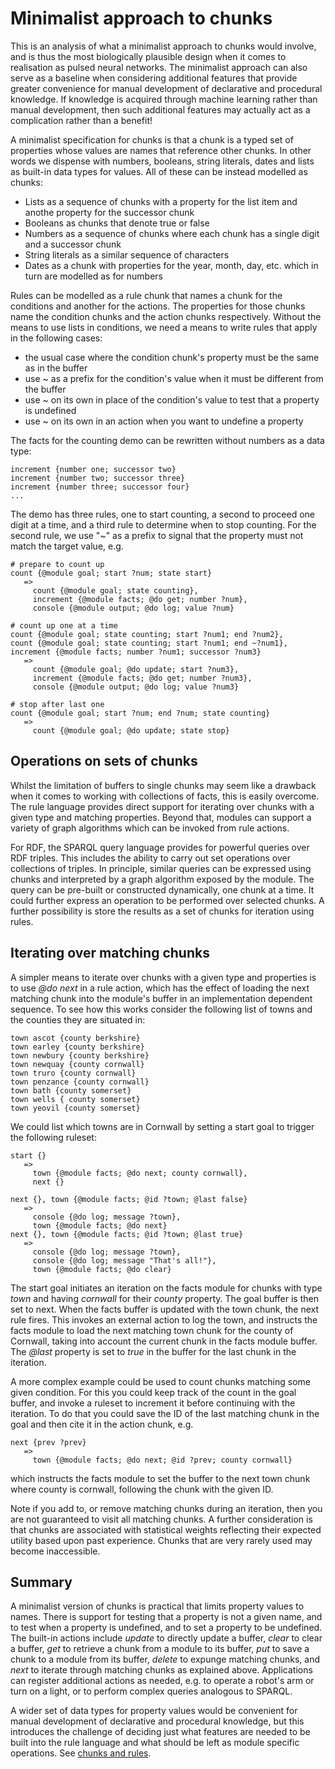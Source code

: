 # Minimalist approach to chunks

This is an analysis of what a minimalist approach to chunks would involve, and is thus the most biologically plausible design when it comes to realisation as pulsed neural networks. The minimalist approach can also serve as a baseline when considering additional features that provide greater convenience for manual development of declarative and procedural knowledge. If knowledge is acquired through machine learning rather than manual development, then such additional features may actually act as a complication rather than a benefit!

A minimalist specification for chunks is that a chunk is a typed set of properties whose values are names that reference other chunks.  In other words we dispense with numbers, booleans, string literals, dates and lists as built-in data types for values.  All of these can be instead modelled as chunks:

* Lists as a sequence of chunks with a property for the list item and anothe property for the successor chunk
* Booleans as chunks that denote true or false
* Numbers as a sequence of chunks where each chunk has a single digit and a successor chunk
* String literals as a similar sequence of characters
* Dates as a chunk with properties for the year, month, day, etc. which in turn are modelled as for numbers

Rules can be modelled as a rule chunk that names a chunk for the conditions and another for the actions. The properties for those chunks name the condition chunks and the action chunks respectively. Without the means to use lists in conditions, we need a means to write rules that apply in the following cases:

* the usual case where the condition chunk's property must be the same as in the buffer
* use ~ as a prefix for the condition's value when it must be different from the buffer
* use ~ on its own in place of the condition's value to test that a property is undefined
* use ~ on its own in an action when you want to undefine a property

The facts for the counting demo can be rewritten without numbers as a data type:

```
increment {number one; successor two}
increment {number two; successor three}
increment {number three; successor four}
...
```

The demo has three rules, one to start counting, a second to proceed one digit at a time, and a third rule to determine when to stop counting. For the second rule, we use "~" as a prefix to signal that the property must not match the target value, e.g.

```
# prepare to count up
count {@module goal; start ?num; state start}
   =>
     count {@module goal; state counting},
     increment {@module facts; @do get; number ?num},
     console {@module output; @do log; value ?num}

# count up one at a time
count {@module goal; state counting; start ?num1; end ?num2},
count {@module goal; state counting; start ?num1; end ~?num1},
increment {@module facts; number ?num1; successor ?num3}
   =>
     count {@module goal; @do update; start ?num3},
     increment {@module facts; @do get; number ?num3},
     console {@module output; @do log; value ?num3}

# stop after last one
count {@module goal; start ?num; end ?num; state counting}
   =>
     count {@module goal; @do update; state stop}
```
## Operations on sets of chunks

Whilst the limitation of buffers to single chunks may seem like a drawback when it comes to working with collections of facts, this is easily overcome. The rule language provides direct support for iterating over chunks with a given type and matching properties. Beyond that, modules can support a variety of graph algorithms which can be invoked from rule actions.

For RDF, the SPARQL query language provides for powerful queries over RDF triples. This includes the ability to carry out set operations over collections of triples. In principle, similar queries can be expressed using chunks and interpreted by a graph algorithm exposed by the module. The query can be pre-built or constructed dynamically, one chunk at a time. It could further express an operation to be performed over selected chunks. A further possibility is store the results as a set of chunks for iteration using rules.

## Iterating over matching chunks

A simpler means to iterate over chunks with a given type and properties is to use *@do next* in a rule action, which has the effect of loading the next matching chunk into the module's buffer in an implementation dependent sequence. To see how this works consider the following list of towns and the counties they are situated in:

```
town ascot {county berkshire}
town earley {county berkshire}
town newbury {county berkshire}
town newquay {county cornwall}
town truro {county cornwall}
town penzance {county cornwall}
town bath {county somerset}
town wells { county somerset}
town yeovil {county somerset}
```

We could list which towns are in Cornwall by setting a start goal to trigger the following ruleset:

```
start {}
   => 
     town {@module facts; @do next; county cornwall},
     next {}
     
next {}, town {@module facts; @id ?town; @last false} 
   => 
     console {@do log; message ?town},
     town {@module facts; @do next}
next {}, town {@module facts; @id ?town; @last true} 
   => 
     console {@do log; message ?town},
     console {@do log; message "That's all!"},
     town {@module facts; @do clear}
```
The start goal initiates an iteration on the facts module for chunks with type *town* and having *cornwall* for their *county* property. The goal buffer is then set to next.  When the facts buffer is updated with the town chunk, the next rule fires. This invokes an external action to log the town, and instructs the facts module to load the next matching town chunk for the county of Cornwall, taking into account the current chunk in the facts module buffer. The *@last* property is set to *true* in the buffer for the last chunk in the iteration.

A more complex example could be used to count chunks matching some given condition. For this you could keep track of the count in the goal buffer, and invoke a ruleset to increment it before continuing with the iteration. To do that you could save the ID of the last matching chunk in the goal and then cite it in the action chunk, e.g.

```
next {prev ?prev}
   =>
     town {@module facts; @do next; @id ?prev; county cornwall}
```
which instructs the facts module to set the buffer to the next town chunk where county is cornwall, following the chunk with the given ID.

Note if you add to, or remove matching chunks during an iteration, then you are not guaranteed to visit all matching chunks.  A further consideration is that chunks are associated with statistical weights reflecting their expected utility based upon past experience. Chunks that are very rarely used may become inaccessible.

## Summary

A minimalist version of chunks is practical that limits property values to names. There is support for testing that a property is not a given name, and to test when a property is undefined, and to set a property to be undefined. The built-in actions include *update* to directly update a buffer, *clear* to clear a buffer, *get* to retrieve a chunk from a module to its buffer, *put* to save a chunk to a module from its buffer, *delete* to expunge matching chunks, and *next* to iterate through matching chunks as explained above.  Applications can register additional actions as needed, e.g. to operate a robot's arm or turn on a light, or to perform complex queries analogous to SPARQL.

A wider set of data types for property values would be convenient for manual development of declarative and procedural knowledge, but this introduces the challenge of deciding just what features are needed to be built into the rule language and what should be left as module specific operations. See [chunks and rules](chunks-and-rules.md).
